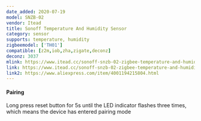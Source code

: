 ```yaml
---
date_added: 2020-07-19
model: SNZB-02
vendor: Itead
title: Sonoff Temperature And Humidity Sensor
category: sensor
supports: temperature, humidity
zigbeemodel: ['TH01']
compatible: [z2m,iob,zha,zigate,deconz]
deconz: 3037
mlink: https://www.itead.cc/sonoff-snzb-02-zigbee-temperature-and-humidity-sensor.html
link: https://www.itead.cc/sonoff-snzb-02-zigbee-temperature-and-humidity-sensor.html
link2: https://www.aliexpress.com/item/4001194215804.html
---
```


#### Pairing
Long press reset button for 5s until the LED indicator flashes three times, which means the device has entered pairing mode
